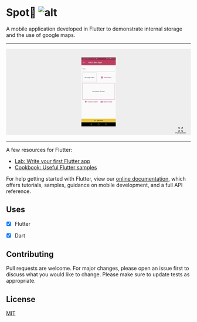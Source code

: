 # Spot📍 ![alt ](https://img.shields.io/badge/Spot-mobile--app-blue)

A mobile application developed in Flutter to demonstrate internal storage and the use of google maps.

<hr>

![Image of Spot](https://github.com/karokojnr/Spot/blob/master/spot.png)
<hr>

A few resources for Flutter:

- [Lab: Write your first Flutter app](https://flutter.dev/docs/get-started/codelab)
- [Cookbook: Useful Flutter samples](https://flutter.dev/docs/cookbook)

For help getting started with Flutter, view our
[online documentation](https://flutter.dev/docs), which offers tutorials,
samples, guidance on mobile development, and a full API reference.

## Uses

- [x] Flutter
- [x] Dart



## Contributing
Pull requests are welcome. For major changes, please open an issue first to discuss what you would like to change.
Please make sure to update tests as appropriate.

## License
[MIT](https://github.com/karokojnr/Spot/blob/master/LICENSE)

